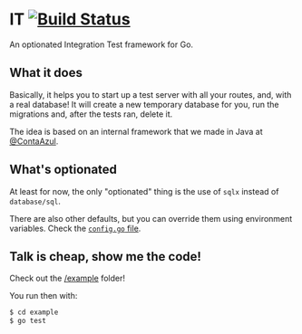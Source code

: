 # IT [![Build Status](https://img.shields.io/shippable/55c8a219edd7f2c0529b965f.svg)](https://app.shippable.com/projects/55c8a219edd7f2c0529b965f/builds/latest)


An optionated Integration Test framework for Go.

## What it does

Basically, it helps you to start up a test server with all your routes, and,
with a real database! It will create a new temporary database for you, run
the migrations and, after the tests ran, delete it.

The idea is based on an internal framework that we made in Java at
[@ContaAzul](http://github.com/ContaAzul).

## What's optionated

At least for now, the only "optionated" thing is the use of `sqlx` instead
of `database/sql`.

There are also other defaults, but you can override them using environment
variables. Check the [`config.go` file](/base/config.go).

## Talk is cheap, show me the code!

Check out the [/example](/example) folder!

You run then with:

```sh
$ cd example
$ go test
```

